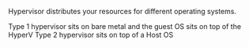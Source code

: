 
Hypervisor distributes your resources for different operating systems.

Type 1 hypervisor sits on bare metal and the guest OS sits on top of the HyperV
Type 2 hypervisor sits on top of a Host OS